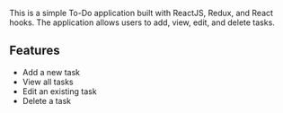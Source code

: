 This is a simple To-Do application built with ReactJS, Redux, and React hooks. The application allows users to add, view, edit, and delete tasks.
## Features
- Add a new task
- View all tasks
- Edit an existing task
- Delete a task
